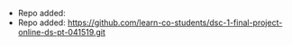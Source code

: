 
- Repo added: 
- Repo added: https://github.com/learn-co-students/dsc-1-final-project-online-ds-pt-041519.git